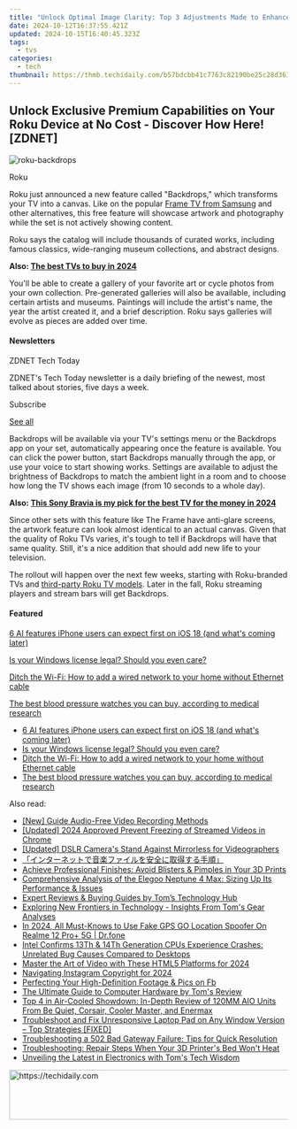 ```yaml
---
title: "Unlock Optimal Image Clarity: Top 3 Adjustments Made to Enhance Projector Display Quality"
date: 2024-10-12T16:37:55.421Z
updated: 2024-10-15T16:40:45.323Z
tags:
  - tvs
categories:
  - tech
thumbnail: https://thmb.techidaily.com/b57bdcbb41c7763c82190be25c28d361f666df5033d9cd0a341320bf7b8e56fa.jpg
---
```


## Unlock Exclusive Premium Capabilities on Your Roku Device at No Cost - Discover How Here![ZDNET]

![roku-backdrops](https://www.zdnet.com/a/img/resize/ab06e5d79937bcd994ea807e04aece8be4cc8f5c/2024/09/04/03fa9e7c-68b9-43c6-ba8d-3958f358f014/backdrops-lifestyle-person.jpg?auto=webp&width=1280)

Roku

Roku just announced a new feature called "Backdrops," which transforms your TV into a canvas. Like on the popular [Frame TV from Samsung](https://www.zdnet.com/home-and-office/home-entertainment/samsung-frame-tv-2024-vs-2023-comparing-the-key-differences/) and other alternatives, this free feature will showcase artwork and photography while the set is not actively showing content.

Roku says the catalog will include thousands of curated works, including famous classics, wide-ranging museum collections, and abstract designs.

**Also: [The best TVs to buy in 2024](https://www.zdnet.com/home-and-office/home-entertainment/best-tv/)**

You'll be able to create a gallery of your favorite art or cycle photos from your own collection. Pre-generated galleries will also be available, including certain artists and museums. Paintings will include the artist's name, the year the artist created it, and a brief description. Roku says galleries will evolve as pieces are added over time. 

#### Newsletters

ZDNET Tech Today

ZDNET's Tech Today newsletter is a daily briefing of the newest, most talked about stories, five days a week.

 Subscribe

[See all](https://www.zdnet.com/newsletters/)

Backdrops will be available via your TV's settings menu or the Backdrops app on your set, automatically appearing once the feature is available. You can click the power button, start Backdrops manually through the app, or use your voice to start showing works. Settings are available to adjust the brightness of Backdrops to match the ambient light in a room and to choose how long the TV shows each image (from 10 seconds to a whole day).

**Also: [This Sony Bravia is my pick for the best TV for the money in 2024](https://www.zdnet.com/home-and-office/home-entertainment/this-sony-bravia-is-my-pick-for-the-best-tv-for-the-money-in-2024-and-its-on-sale-for-labor-day/)**

Since other sets with this feature like The Frame have anti-glare screens, the artwork feature can look almost identical to an actual canvas. Given that the quality of Roku TVs varies, it's tough to tell if Backdrops will have that same quality. Still, it's a nice addition that should add new life to your television.

The rollout will happen over the next few weeks, starting with Roku-branded TVs and [third-party Roku TV models](https://www.zdnet.com/home-and-office/home-entertainment/best-roku-tvs/#link={). Later in the fall, Roku streaming players and stream bars will get Backdrops.

#### Featured

[6 AI features iPhone users can expect first on iOS 18 (and what's coming later)](https://www.zdnet.com/article/6-ai-features-iphone-users-can-expect-first-on-ios-18-and-whats-coming-later/ "6 AI features iPhone users can expect first on iOS 18 (and what's coming later)")

[Is your Windows license legal? Should you even care?](https://www.zdnet.com/article/is-your-windows-license-legal-should-you-even-care/ "Is your Windows license legal? Should you even care?")

[Ditch the Wi-Fi: How to add a wired network to your home without Ethernet cable](https://www.zdnet.com/article/ditch-the-wi-fi-how-to-add-a-wired-network-to-your-home-without-ethernet-cable/ "Ditch the Wi-Fi: How to add a wired network to your home without Ethernet cable")

[The best blood pressure watches you can buy, according to medical research](https://www.zdnet.com/article/best-blood-pressure-watch/ "The best blood pressure watches you can buy, according to medical research")

* [6 AI features iPhone users can expect first on iOS 18 (and what's coming later)](https://www.zdnet.com/article/6-ai-features-iphone-users-can-expect-first-on-ios-18-and-whats-coming-later/ "6 AI features iPhone users can expect first on iOS 18 (and what's coming later)")
* [Is your Windows license legal? Should you even care?](https://www.zdnet.com/article/is-your-windows-license-legal-should-you-even-care/ "Is your Windows license legal? Should you even care?")
* [Ditch the Wi-Fi: How to add a wired network to your home without Ethernet cable](https://www.zdnet.com/article/ditch-the-wi-fi-how-to-add-a-wired-network-to-your-home-without-ethernet-cable/ "Ditch the Wi-Fi: How to add a wired network to your home without Ethernet cable")
* [The best blood pressure watches you can buy, according to medical research](https://www.zdnet.com/article/best-blood-pressure-watch/ "The best blood pressure watches you can buy, according to medical research")

<ins class="adsbygoogle"
     style="display:block"
     data-ad-format="autorelaxed"
     data-ad-client="ca-pub-7571918770474297"
     data-ad-slot="1223367746"></ins>

<ins class="adsbygoogle"
     style="display:block"
     data-ad-client="ca-pub-7571918770474297"
     data-ad-slot="8358498916"
     data-ad-format="auto"
     data-full-width-responsive="true"></ins>

<span class="atpl-alsoreadstyle">Also read:</span>
<div><ul>
<li><a href="https://screen-recording.techidaily.com/new-guide-audio-free-video-recording-methods/"><u>[New] Guide Audio-Free Video Recording Methods</u></a></li>
<li><a href="https://facebook-video-files.techidaily.com/updated-2024-approved-prevent-freezing-of-streamed-videos-in-chrome/"><u>[Updated] 2024 Approved Prevent Freezing of Streamed Videos in Chrome</u></a></li>
<li><a href="https://youtube-zero.techidaily.com/ed-dslr-cameras-stand-against-mirrorless-for-videographers/"><u>[Updated] DSLR Camera's Stand Against Mirrorless for Videographers</u></a></li>
<li><a href="https://video-creation-software.techidaily.com/44cm44kk44oz44k44o844on44od44oi44gn6zplusz5qw944ov44kh44kk44or44ks5a6j5ywo44gr5yplusw5b6x44gz44kl5oml6acg44cn/"><u>「インターネットで音楽ファイルを安全に取得する手順」</u></a></li>
<li><a href="https://hardware-tips.techidaily.com/achieve-professional-finishes-avoid-blisters-and-pimples-in-your-3d-prints/"><u>Achieve Professional Finishes: Avoid Blisters & Pimples in Your 3D Prints</u></a></li>
<li><a href="https://hardware-tips.techidaily.com/comprehensive-analysis-of-the-elegoo-neptune-4-max-sizing-up-its-performance-and-issues/"><u>Comprehensive Analysis of the Elegoo Neptune 4 Max: Sizing Up Its Performance & Issues</u></a></li>
<li><a href="https://hardware-tips.techidaily.com/expert-reviews-and-buying-guides-by-toms-technology-hub/"><u>Expert Reviews & Buying Guides by Tom’s Technology Hub</u></a></li>
<li><a href="https://hardware-tips.techidaily.com/exploring-new-frontiers-in-technology-insights-from-toms-gear-analyses/"><u>Exploring New Frontiers in Technology - Insights From Tom's Gear Analyses</u></a></li>
<li><a href="https://change-location.techidaily.com/in-2024-all-must-knows-to-use-fake-gps-go-location-spoofer-on-realme-12-proplus-5g-drfone-by-drfone-virtual-android/"><u>In 2024, All Must-Knows to Use Fake GPS GO Location Spoofer On Realme 12 Pro+ 5G | Dr.fone</u></a></li>
<li><a href="https://hardware-tips.techidaily.com/intel-confirms-13th-and-14th-generation-cpus-experience-crashes-unrelated-bug-causes-compared-to-desktops/"><u>Intel Confirms 13Th & 14Th Generation CPUs Experience Crashes: Unrelated Bug Causes Compared to Desktops</u></a></li>
<li><a href="https://extra-guidance.techidaily.com/master-the-art-of-video-with-these-html5-platforms-for-2024/"><u>Master the Art of Video with These HTML5 Platforms for 2024</u></a></li>
<li><a href="https://instagram-video-files.techidaily.com/navigating-instagram-copyright-for-2024/"><u>Navigating Instagram Copyright for 2024</u></a></li>
<li><a href="https://facebook.techidaily.com/perfecting-your-high-definition-footage-and-pics-on-fb/"><u>Perfecting Your High-Definition Footage & Pics on Fb</u></a></li>
<li><a href="https://hardware-tips.techidaily.com/the-ultimate-guide-to-computer-hardware-by-toms-review/"><u>The Ultimate Guide to Computer Hardware by Tom's Review</u></a></li>
<li><a href="https://hardware-tips.techidaily.com/top-4-in-air-cooled-showdown-in-depth-review-of-120mm-aio-units-from-be-quiet-corsair-cooler-master-and-enermax/"><u>Top 4 in Air-Cooled Showdown: In-Depth Review of 120MM AIO Units From Be Quiet, Corsair, Cooler Master, and Enermax</u></a></li>
<li><a href="https://common-error.techidaily.com/troubleshoot-and-fix-unresponsive-laptop-pad-on-any-window-version-top-strategies-fixed/"><u>Troubleshoot and Fix Unresponsive Laptop Pad on Any Window Version – Top Strategies [FIXED]</u></a></li>
<li><a href="https://technical-tips.techidaily.com/troubleshooting-a-502-bad-gateway-failure-tips-for-quick-resolution/"><u>Troubleshooting a 502 Bad Gateway Failure: Tips for Quick Resolution</u></a></li>
<li><a href="https://hardware-tips.techidaily.com/troubleshooting-repair-steps-when-your-3d-printers-bed-wont-heat/"><u>Troubleshooting: Repair Steps When Your 3D Printer's Bed Won't Heat</u></a></li>
<li><a href="https://hardware-tips.techidaily.com/unveiling-the-latest-in-electronics-with-toms-tech-wisdom/"><u>Unveiling the Latest in Electronics with Tom's Tech Wisdom</u></a></li>
</ul></div>

<!-- affiliate ads begin -->
<a href="https://aligracehair.sjv.io/c/5597632/2135361/19272" target="_top" id="2135361">
  <img src="//a.impactradius-go.com/display-ad/19272-2135361" border="0" alt="https://techidaily.com" width="728" height="90"/>
</a>
<img height="0" width="0" src="https://aligracehair.sjv.io/i/5597632/2135361/19272" style="position:absolute;visibility:hidden;" border="0" />
<!-- affiliate ads end -->

